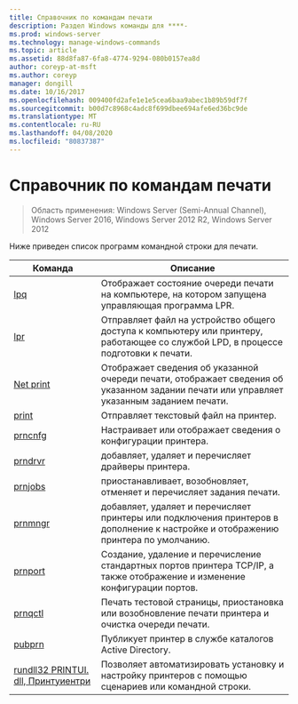 ```yaml
---
title: Справочник по командам печати
description: Раздел Windows команды для ****-
ms.prod: windows-server
ms.technology: manage-windows-commands
ms.topic: article
ms.assetid: 88d8fa87-6fa8-4774-9294-080b0157ea8d
author: coreyp-at-msft
ms.author: coreyp
manager: dongill
ms.date: 10/16/2017
ms.openlocfilehash: 009400fd2afe1e1e5cea6baa9abec1b89b59df7f
ms.sourcegitcommit: b00d7c8968c4adc8f699dbee694afe6ed36bc9de
ms.translationtype: MT
ms.contentlocale: ru-RU
ms.lasthandoff: 04/08/2020
ms.locfileid: "80837387"
---
```

# <a name="print-command-reference"></a>Справочник по командам печати

>Область применения: Windows Server (Semi-Annual Channel), Windows Server 2016, Windows Server 2012 R2, Windows Server 2012

Ниже приведен список программ командной строки для печати.

|                         Команда                          |                                                                Описание                                                                 |
|----------------------------------------------------------|--------------------------------------------------------------------------------------------------------------------------------------------|
|                       [lpq](lpq.md)                       |                           Отображает состояние очереди печати на компьютере, на котором запущена управляющая программа LPR.                            |
|                      [lpr](lpr.md)                       |      Отправляет файл на устройство общего доступа к компьютеру или принтеру, работающее со службой LPD, в процессе подготовки к печати.       |
|                [Net print](net-print.md)                 | Отображает сведения об указанной очереди печати, отображает сведения об указанном задании печати или управляет указанным заданием печати. |
|                    [print](print.md)                     |                                                      Отправляет текстовый файл на принтер.                                                       |
|                  [prncnfg](prncnfg.md)                   |                                     Настраивает или отображает сведения о конфигурации принтера.                                      |
|                  [prndrvr](prndrvr.md)                   |                                                 добавляет, удаляет и перечисляет драйверы принтера.                                                  |
|                  [prnjobs](prnjobs.md)                   |                                              приостанавливает, возобновляет, отменяет и перечисляет задания печати.                                               |
|                  [prnmngr](prnmngr.md)                   |            добавляет, удаляет и перечисляет принтеры или подключения принтеров в дополнение к настройке и отображению принтера по умолчанию.            |
|                  [prnport](prnport.md)                   |           Создание, удаление и перечисление стандартных портов принтера TCP/IP, а также отображение и изменение конфигурации портов.            |
|                  [prnqctl](prnqctl.md)                   |                                Печать тестовой страницы, приостановка или возобновление печати принтера и очистка очереди печати.                                |
|                   [pubprn](pubprn.md)                    |                                       Публикует принтер в службе каталогов Active Directory.                                       |
| [rundll32 PRINTUI. dll, Принтуиентри](rundll32-printui.md) |                Позволяет автоматизировать установку и настройку принтеров с помощью сценариев или командной строки.                 |

